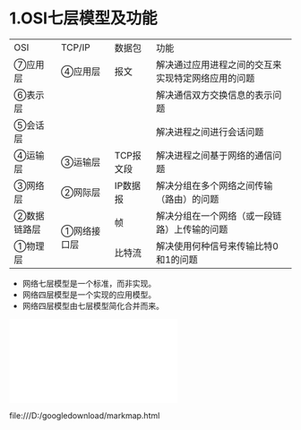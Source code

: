 # 1.OSI七层模型及功能

<table>
    <tr>
        <td>  OSI  </td> 
        <td>  TCP/IP  </td> 
        <td>  数据包  </td> 
        <td>  功能  </td> 
   </tr>
    <tr>
        <td>  ⑦应用层  </td>    
  		  <td>  ④应用层 </td> 
        <td>   报文 </td> 
        <td>  解决通过应用进程之间的交互来实现特定网络应用的问题 </td> 
    </tr>
    <tr>
        <td>  ⑥表示层</td> 
        <td rowspan="2">   </td> 
        <td rowspan="2">   </td> 
        <td>解决通信双方交换信息的表示问题</td>    
    </tr>
    <tr>
        <td> ⑤会话层</td> 
        <td>解决进程之间进行会话问题</td>    
    </tr>
    <tr>
        <td> ④运输层</td> 
        <td > ③运输层 </td> 
        <td > TCP报文段  </td> 
        <td>解决进程之间基于网络的通信问题</td>    
    </tr>
    <tr>
        <td>③网络层</td> 
        <td > ②网际层 </td> 
        <td > IP数据报  </td> 
        <td>解决分组在多个网络之间传输（路由）的问题</td>    
    </tr>
    <tr>
        <td>②数据链路层</td> 
        <td rowspan="2"> ①网络接口层 </td> 
        <td > 帧  </td> 
        <td>解决分组在一个网络（或一段链路）上传输的问题</td>    
    </tr>
    <tr>
        <td>①物理层</td> 
        <td > 比特流  </td> 
        <td>解决使用何种信号来传输比特0和1的问题</td>    
    </tr>
</table>
		
- 网络七层模型是一个标准，而非实现。
- 网络四层模型是一个实现的应用模型。
- 网络四层模型由七层模型简化合并而来。

![image](file:///D:/googledownload/markmap.html)

file:///D:/googledownload/markmap.html
			
